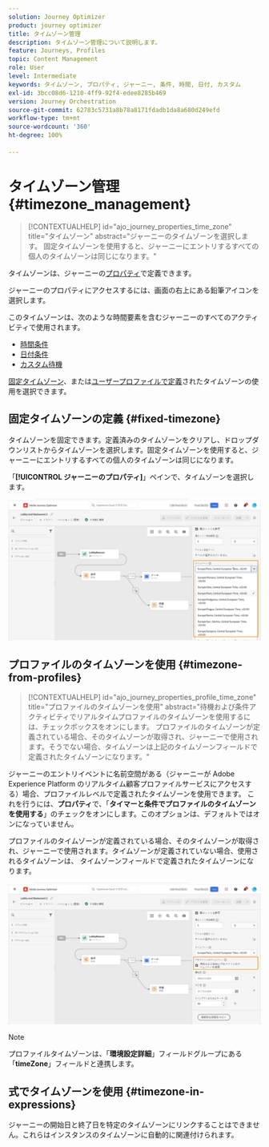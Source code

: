 ```yaml
---
solution: Journey Optimizer
product: journey optimizer
title: タイムゾーン管理
description: タイムゾーン管理について説明します。
feature: Journeys, Profiles
topic: Content Management
role: User
level: Intermediate
keywords: タイムゾーン, プロパティ, ジャーニー, 条件, 時間, 日付, カスタム
exl-id: 3bcc08d6-1210-4ff9-92f4-edee8285b469
version: Journey Orchestration
source-git-commit: 62783c5731a8b78a8171fdadb1da8a680d249efd
workflow-type: tm+mt
source-wordcount: '360'
ht-degree: 100%

---
```


# タイムゾーン管理 {#timezone_management}

>[!CONTEXTUALHELP]
>id="ajo_journey_properties_time_zone"
>title="タイムゾーン"
>abstract="ジャーニーのタイムゾーンを選択します。 固定タイムゾーンを使用すると、ジャーニーにエントリするすべての個人のタイムゾーンは同じになります。"


タイムゾーンは、ジャーニーの[プロパティ](../building-journeys/journey-properties.md#timezone)で定義できます。

ジャーニーのプロパティにアクセスするには、画面の右上にある鉛筆アイコンを選択します。

このタイムゾーンは、次のような時間要素を含むジャーニーのすべてのアクティビティで使用されます。

* [時間条件](../building-journeys/condition-activity.md#time_condition)
* [日付条件](../building-journeys/condition-activity.md#date_condition)
* [カスタム待機](../building-journeys/wait-activity.md#custom)

<!--
* [Fixed date wait](../building-journeys/wait-activity.md#fixed_date)
-->

[固定タイムゾーン](#fixed-timezone)、または[ユーザープロファイルで定義](#timezone-from-profiles)されたタイムゾーンの使用を選択できます。

## 固定タイムゾーンの定義 {#fixed-timezone}

タイムゾーンを固定できます。定義済みのタイムゾーンをクリアし、ドロップダウンリストからタイムゾーンを選択します。固定タイムゾーンを使用すると、ジャーニーにエントリするすべての個人のタイムゾーンは同じになります。

「**[!UICONTROL ジャーニーのプロパティ]**」ペインで、タイムゾーンを選択します。


![](assets/journey72.png)

## プロファイルのタイムゾーンを使用 {#timezone-from-profiles}

>[!CONTEXTUALHELP]
>id="ajo_journey_properties_profile_time_zone"
>title="プロファイルのタイムゾーンを使用"
>abstract="待機および条件アクティビティでリアルタイムプロファイルのタイムゾーンを使用するには、チェックボックスをオンにします。 プロファイルのタイムゾーンが定義されている場合、そのタイムゾーンが取得され、ジャーニーで使用されます。そうでない場合、タイムゾーンは上記のタイムゾーンフィールドで定義されたタイムゾーンになります。"

ジャーニーのエントリイベントに名前空間がある（ジャーニーが Adobe Experience Platform のリアルタイム顧客プロファイルサービスにアクセスする）場合、プロファイルレベルで定義されたタイムゾーンを使用できます。 これを行うには、**プロパティ**&#x200B;で、「**タイマーと条件でプロファイルのタイムゾーンを使用する**」のチェックをオンにします。このオプションは、デフォルトではオンになっていません。

プロファイルのタイムゾーンが定義されている場合、そのタイムゾーンが取得され、ジャーニーで使用されます。タイムゾーンが定義されていない場合、使用されるタイムゾーンは、 タイムゾーンフィールドで定義されたタイムゾーンになります。

![](assets/journey73.png)

>[!NOTE]
>
>プロファイルタイムゾーンは、「**環境設定詳細**」フィールドグループにある「**timeZone**」フィールドと連携します。

## 式でタイムゾーンを使用 {#timezone-in-expressions}

ジャーニーの開始日と終了日を特定のタイムゾーンにリンクすることはできません。これらはインスタンスのタイムゾーンに自動的に関連付けられます。
